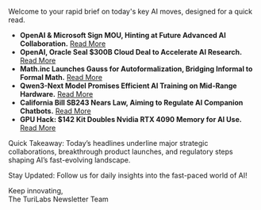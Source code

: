 <p>Welcome to your rapid brief on today's key AI moves, designed for a quick read.</p>
<ul>
<li><strong>OpenAI &amp; Microsoft Sign MOU, Hinting at Future Advanced AI Collaboration.</strong> <a href="https://openai.com/index/joint-statement-from-openai-and-microsoft/">Read More</a></li>
<li><strong>OpenAI, Oracle Seal $300B Cloud Deal to Accelerate AI Research.</strong> <a href="https://www.reuters.com/technology/openai-oracle-sign-300-billion-computing-deal-wsj-reports-2025-09-10/">Read More</a></li>
<li><strong>Math.inc Launches Gauss for Autoformalization, Bridging Informal to Formal Math.</strong> <a href="https://www.math.inc/gauss">Read More</a></li>
<li><strong>Qwen3-Next Model Promises Efficient AI Training on Mid-Range Hardware.</strong> <a href="https://qwen.ai/blog?id=4074cca80393150c248e508aa62983f9cb7d27cd&amp;from=research.latest-advancements-list">Read More</a></li>
<li><strong>California Bill SB243 Nears Law, Aiming to Regulate AI Companion Chatbots.</strong> <a href="https://techcrunch.com/2025/09/10/a-california-bill-that-would-regulate-ai-companion-chatbots-is-close-to-becoming-law/">Read More</a></li>
<li><strong>GPU Hack: $142 Kit Doubles Nvidia RTX 4090 Memory for AI Use.</strong> <a href="https://www.tomshardware.com/pc-components/gpus/usd142-upgrade-kit-and-spare-modules-turn-nvidia-rtx-4090-24gb-to-48gb-ai-card-technician-explains-how-chinese-factories-turn-gaming-flagships-into-highly-desirable-ai-gpus">Read More</a></li>
</ul>
<p>Quick Takeaway: Today’s headlines underline major strategic collaborations, breakthrough product launches, and regulatory steps shaping AI’s fast-evolving landscape.</p>
<p>Stay Updated: Follow us for daily insights into the fast-paced world of AI!</p>
<p>Keep innovating,<br />
The TuriLabs Newsletter Team</p>